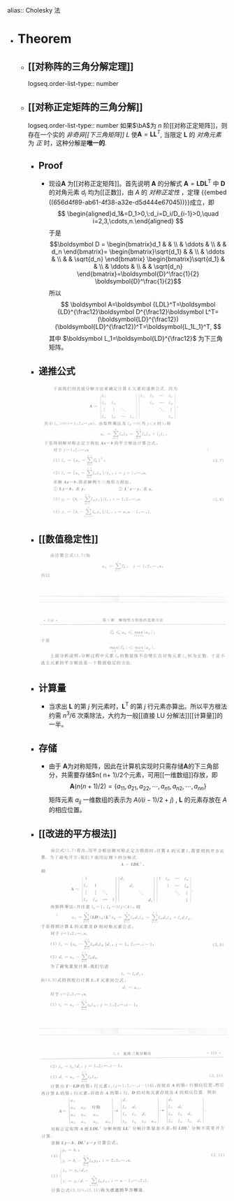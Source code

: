 alias:: Cholesky 法

- # Theorem
	- ## [[对称阵的三角分解定理]]
	  logseq.order-list-type:: number
	- ## [[对称正定矩阵的三角分解]]
	  logseq.order-list-type:: number
	  如果$\bA$为 $n$ 阶[[对称正定矩阵]]，则存在一个实的 *非奇异[[下三角矩阵]]* $L$ 使$\boldsymbol A=\boldsymbol{LL}^T$, 当限定 $\boldsymbol L$ 的 *对角元素* 为 *正* 时，这种分解是**唯一的**.
		- ## Proof
			- 现设$\boldsymbol A$ 为[[对称正定矩阵]]。首先说明 $\boldsymbol A$ 的分解式 $\boldsymbol A=\boldsymbol{LDL}^{\mathrm{T}}$ 中 $\boldsymbol D$ 的对角元素 $d_i$ 均为[[正数]]，由 $A$ 的 *对称正定性* ，定理
			  {{embed ((656d4f89-ab61-4f38-a32e-d5d444e67045))}}成立，即
			  $$
			  \begin{aligned}d_1&=D_1>0,\:d_i=D_i/D_{i-1}>0,\quad i=2,3,\cdots,n.\end{aligned}
			  $$
			  于是
			  $$\boldsymbol D = 
			  \begin{bmatrix}d_1 & & \\
			  & \ddots & \\
			  & &  d_n
			  \end{bmatrix}=
			  \begin{bmatrix}\sqrt{d_1} & & \\
			  & \ddots & \\
			  & &  \sqrt{d_n}
			  \end{bmatrix}
			  \begin{bmatrix}\sqrt{d_1} & & \\
			  & \ddots & \\
			  & &  \sqrt{d_n}
			  \end{bmatrix}=\boldsymbol{D}^\frac{1}{2} \boldsymbol{D}^\frac{1}{2}$$
			  所以
			  $$
			  \boldsymbol A=\boldsymbol {LDL}^T=\boldsymbol {LD}^{\frac12}\boldsymbol D^{\frac12}\boldsymbol L^T=(\boldsymbol{LD}^{\frac12})(\boldsymbol{LD}^{\frac12})^T=\boldsymbol{L_1L_1}^T,
			  $$
			  其中 $\boldsymbol L_1=\boldsymbol{LD}^{\frac12}$ 为下三角矩阵。
		- ## 递推公式
		  ![image.png](../assets/image_1702562660009_0.png)
		- ## [[数值稳定性]]
		  ![image.png](../assets/image_1702562776043_0.png)
		- ## 计算量
			- 当求出 $\boldsymbol L$ 的第 $j$ 列元素时，$\boldsymbol L^\mathrm{T}$ 的第 $j$ 行元素亦算出。所以平方根法约需 $n^3/6$ 次乘除法，大约为一般[[直接 LU 分解法]][[计算量]]的一半。
		- ## 存储
			- 由于 $\boldsymbol A$为对称矩阵，因此在计算机实现时只需存储$\boldsymbol A$的下三角部分，共需要存储$n( n+ 1)/2个元素，可用[[一维数组]]存放，即
			  $$\boldsymbol A(n(n+1)/2)=\{a_{11},a_{21},a_{22},\cdots,a_{n1},a_{n2},\cdots,a_{nn}\}$$
			  矩阵元素 $a_{ij}$ 一维数组的表示为 $A(i(i-1)/2+j)$ , $\boldsymbol L$ 的元素存放在 $A$ 的相应位置。
		- ## [[改进的平方根法]]
		  ![image.png](../assets/image_1702563771819_0.png)
